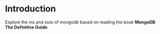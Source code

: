 # Introduction

Explore the ins and outs of mongodb based on reading the book **MongoDB The Definitive Guide**.
